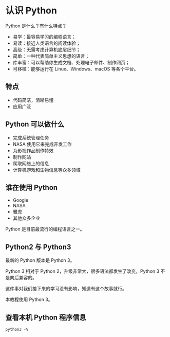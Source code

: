 # 认识 Python

Python 是什么？有什么特点？

- 易学：最容易学习的编程语言；
- 易读：接近人类语言的阅读体验；
- 高级：无需考虑计算机底层细节；
- 简单：一种代表简单主义思想的语言；
- 库丰富：可以帮助你生成文档、处理电子邮件、制作网页；
- 可移植：能够运行在 Linux、Windows、macOS 等各个平台。

## 特点

- 代码简洁，清晰易懂
- 应用广泛

## Python 可以做什么

- 完成系统管理任务
- NASA 使用它来完成开发工作
- 为影视作品制作特效
- 制作网站
- 爬取网络上的信息
- 计算机游戏和生物信息等众多领域

## 谁在使用 Python

- Google
- NASA
- 雅虎
- 其他众多企业

Python 是目前最流行的编程语言之一。

## Python2 与 Python3

最新的 Python 版本是 Python 3。

Python 3 相对于 Python 2，升级非常大，很多语法都发生了改变，Python 3 不是向后兼容的。

这件事对我们接下来的学习没有影响，知道有这个故事就行。

本教程使用 Python 3。

## 查看本机 Python 程序信息

<div class="run"></div>

```shell
python3 -V
```
